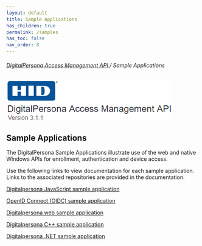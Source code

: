 ```yaml
---
layout: default
title: Sample Applications
has_children: true
permalink: /samples
has_toc: false
nav_order: 8
---
```


###### [DigitalPersona Access Management API ](https://hidglobal.github.io/digitalpersona-access-management-api/)/ Sample Applications

![](../assets/HID-logo.png)  

## Sample Applications

The DigitalPersona Sample Applications illustrate use of the web and native Windows APIs for enrollment, authentication and device access.

Use the following links to view documentation for each sample application. Links to the associated repositories are provided in the documentation.

[Digitalpersona JavaScript sample application](https://hidglobal.github.io/digitalpersona-javascript-sample-app/)

[OpenID Connect (OIDC) sample application](https://hidglobal.github.io/digitalpersona-sample-js-oidc/)

[Digitalpersona web sample application](https://hidglobal.github.io/digitalpersona-web-sample/)

[Digitalpersona C++ sample application](https://hidglobal.github.io/digitalpersona-sample-cpp/)

[Digitalpersona .NET sample application](https://hidglobal.github.io/digitalpersona-sample-dotnet/)
